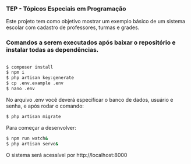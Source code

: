 ### TEP - Tópicos Especiais em Programação

Este projeto tem como objetivo mostrar um exemplo básico de um sistema escolar com cadastro de professores, turmas e grades.

### Comandos a serem executados após baixar o repositório e instalar todas as dependências.

```bash

$ composer install
$ npm i
$ php artisan key:generate
$ cp .env.example .env
$ nano .env
```

No arquivo .env você deverá especificar o banco de dados, usuário e senha, e após rodar o comando:

```bash
$ php artisan migrate
```

Para começar a desenvolver:

```bash
$ npm run watch&
$ php artisan serve&
```

O sistema será acessível por http://localhost:8000
